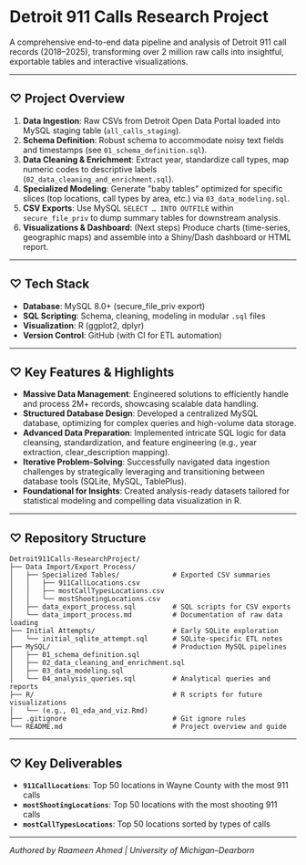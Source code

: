# Detroit 911 Calls Research Project

A comprehensive end-to-end data pipeline and analysis of Detroit 911 call records (2018–2025), transforming over 2 million raw calls into insightful, exportable tables and interactive visualizations.

---

## ♡ Project Overview

1. **Data Ingestion**: Raw CSVs from Detroit Open Data Portal loaded into MySQL staging table (`all_calls_staging`).  
2. **Schema Definition**: Robust schema to accommodate noisy text fields and timestamps (see `01_schema_definition.sql`).  
3. **Data Cleaning & Enrichment**: Extract year, standardize call types, map numeric codes to descriptive labels (`02_data_cleaning_and_enrichment.sql`).  
4. **Specialized Modeling**: Generate "baby tables" optimized for specific slices (top locations, call types by area, etc.) via `03_data_modeling.sql`.  
5. **CSV Exports**: Use MySQL `SELECT … INTO OUTFILE` within `secure_file_priv` to dump summary tables for downstream analysis.  
6. **Visualizations & Dashboard**: (Next steps) Produce charts (time-series, geographic maps) and assemble into a Shiny/Dash dashboard or HTML report.

---

## ♡ Tech Stack

- **Database**: MySQL 8.0+ (secure_file_priv export)  
- **SQL Scripting**: Schema, cleaning, modeling in modular `.sql` files  
- **Visualization**: R (ggplot2, dplyr)
- **Version Control**: GitHub (with CI for ETL automation)

---

## ♡ Key Features & Highlights

- **Massive Data Management**: Engineered solutions to efficiently handle and process 2M+ records, showcasing scalable data handling.  
- **Structured Database Design**: Developed a centralized MySQL database, optimizing for complex queries and high-volume data storage.  
- **Advanced Data Preparation**: Implemented intricate SQL logic for data cleansing, standardization, and feature engineering (e.g., year extraction, clear_description mapping).  
- **Iterative Problem-Solving**: Successfully navigated data ingestion challenges by strategically leveraging and transitioning between database tools (SQLite, MySQL, TablePlus).  
- **Foundational for Insights**: Created analysis-ready datasets tailored for statistical modeling and compelling data visualization in R.

---

## ♡ Repository Structure

```text
Detroit911Calls-ResearchProject/
├── Data Import/Export Process/
│   ├── Specialized Tables/             # Exported CSV summaries
│   │   ├── 911CallLocations.csv
│   │   ├── mostCallTypesLocations.csv
│   │   └── mostShootingLocations.csv
│   ├── data_export_process.sql         # SQL scripts for CSV exports
│   └── data_import_process.md          # Documentation of raw data loading
├── Initial Attempts/                   # Early SQLite exploration
│   └── initial_sqlite_attempt.sql      # SQLite-specific ETL notes
├── MySQL/                              # Production MySQL pipelines
│   ├── 01_schema_definition.sql
│   ├── 02_data_cleaning_and_enrichment.sql
│   ├── 03_data_modeling.sql
│   └── 04_analysis_queries.sql         # Analytical queries and reports
├── R/                                  # R scripts for future visualizations
│   └── (e.g., 01_eda_and_viz.Rmd)
├── .gitignore                          # Git ignore rules
└── README.md                           # Project overview and guide
```

---

## ♡ Key Deliverables

- **`911CallLocations`**: Top 50 locations in Wayne County with the most 911 calls
- **`mostShootingLocations`**: Top 50 locations with the most shooting 911 calls
- **`mostCallTypesLocations`**: Top 50 locations sorted by types of calls
  
---

*Authored by Raameen Ahmed | University of Michigan–Dearborn*  
